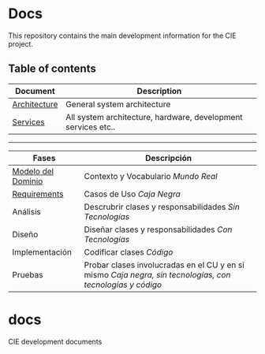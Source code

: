 # Docs
This repository contains the main development information for the CIE project.

## Table of contents

| Document                        | Description                                                  |
| ------------------------------- | ------------------------------------------------------------ |
| [Architecture](Architecture.md) | General system architecture                                  |
| [Services](Services.md)         | All system architecture, hardware, development services etc.. |

---

| Fases                                | Descripción                                                  |
| ------------------------------------ | ------------------------------------------------------------ |
| [Modelo del Dominio](DomainModel.md) | Contexto y Vocabulario *Mundo Real*                          |
| [Requirements](Requirements.md)      | Casos de Uso *Caja Negra*                                    |
| Análisis                             | Descrubrir clases y responsabilidades *Sin Tecnologías*      |
| Diseño                               | Diseñar clases y responsabilidades *Con Tecnologías*         |
| Implementación                       | Codificar clases *Código*                                    |
| Pruebas                              | Probar clases involucradas en el CU y en sí mismo *Caja negra, sin tecnologías, con tecnologías y código* |

# docs
CIE development documents
